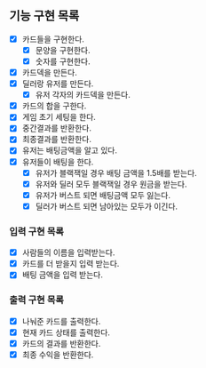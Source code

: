 ## 기능 구현 목록
- [X] 카드들을 구현한다.
  - [X] 문양을 구현한다.
  - [X] 숫자를 구현한다.
- [X] 카드덱을 만든다.
- [X] 딜러랑 유저를 만든다.
  - [X] 유저 각자의 카드덱을 만든다.
- [X] 카드의 합을 구한다.
- [X] 게임 초기 세팅을 한다.
- [X] 중간결과를 반환한다.
- [X] 최종결과를 반환한다.
- [X] 유저는 배팅금액을 알고 있다. 
- [X] 유저들이 배팅을 한다.
  - [X] 유저가 블랙잭일 경우 배팅 금액을 1.5배를 받는다.
  - [X] 유저와 딜러 모두 블랙잭일 경우 원금을 받는다.
  - [X] 유저가 버스트 되면 배팅금액 모두 잃는다.
  - [X] 딜러가 버스트 되면 남아있는 모두가 이긴다.

### 입력 구현 목록
- [X] 사람들의 이름을 입력받는다.
- [X] 카드를 더 받을지 입력 받는다.
- [X] 배팅 금액을 입력 받는다.

### 출력 구현 목록
- [X] 나눠준 카드를 출력한다.
- [X] 현재 카드 상태를 출력한다.
- [X] 카드의 결과를 반환한다.
- [X] 최종 수익을 반환한다.
